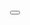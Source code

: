 <!DOCTYPE html>
<html lang="en">
<head>
  <meta charset="UTF-8">
  <meta name="viewport" content="width=device-width, initial-scale=1.0">
  <title>Tabbed Interface with Dropdown</title>
  <style>
    body {
      font-family: Arial, sans-serif;
      display: flex;
      flex-direction: column;
      align-items: center;
      margin-top: 20px;
    }

    /* Plant button */
    .plant-button {
      background-color: transparent;
      background-image: url('https://example.com/plant-icon.png'); /* Replace with actual plant icon URL */
      background-size: cover;
      background-repeat: no-repeat;
      width: 50px;
      height: 50px;
      border: none;
      cursor: pointer;
      margin-bottom: 20px;
    }

    /* Dropdown menu styling */
    .dropdown-menu {
      display: none; /* Hidden by default */
      position: absolute;
      top: 80px; /* Adjusts the position below the button */
      background-color: #f9f9f9;
      border: 1px solid #ccc;
      border-radius: 5px;
      box-shadow: 0px 4px 8px rgba(0, 0, 0, 0.1);
      z-index: 1;
    }

    /* Dropdown items */
    .dropdown-menu button {
      display: block;
      width: 100%;
      padding: 12px 16px;
      font-size: 16px;
      color: #333;
      background-color: #f1f1f1;
      border: none;
      text-align: left;
      cursor: pointer;
      transition: background-color 0.3s;
    }

    .dropdown-menu button:hover {
      background-color: #ddd;
    }

    /* Tab content styling */
    .tab-content {
      display: none; /* Hidden by default */
      padding: 20px;
      border: 1px solid #ccc;
      border-radius: 5px;
      width: 80%;
      margin-top: 20px;
    }

    .tab-content h2 {
      margin-top: 0;
    }
  </style>
</head>
<body>
  <!-- Plant button that triggers dropdown -->
  <button class="plant-button" onclick="toggleDropdown()"></button>

  <!-- Dropdown menu with options -->
  <div class="dropdown-menu" id="dropdownMenu">
    <button onclick="openTab('Ethical')">Ethical Reasons</button>
    <button onclick="openTab('Health')">Health Reasons</button>
    <button onclick="openTab('Sustainability')">Sustainability Reasons</button>
    <button onclick="openTab('Activism')">How to Become an Activist</button>
  </div>

  <!-- Tab content sections -->
  <div id="Ethical" class="tab-content">
    <h2>Ethical Reasons</h2>
    <p>Content about ethical reasons...</p>
  </div>

  <div id="Health" class="tab-content">
    <h2>Health Reasons</h2>
    <p>Content about health reasons...</p>
  </div>

  <div id="Sustainability" class="tab-content">
    <h2>Sustainability Reasons</h2>
    <p>Content about sustainability reasons...</p>
  </div>

  <div id="Activism" class="tab-content">
    <h2>How to Become an Activist</h2>
    <p>Content about activism...</p>
  </div>

  <script>
    // Toggle dropdown visibility
    function toggleDropdown() {
      const dropdown = document.getElementById("dropdownMenu");
      dropdown.style.display = dropdown.style.display === "block" ? "none" : "block";
    }

    // Function to open a specific tab
    function openTab(tabName) {
      // Hide dropdown
      document.getElementById("dropdownMenu").style.display = "none";

      // Hide all tab contents
      const tabContents = document.querySelectorAll(".tab-content");
      tabContents.forEach(content => content.style.display = "none");

      // Show the selected tab
      document.getElementById(tabName).style.display = "block";
    }

    // Close the dropdown if user clicks outside
    document.addEventListener("click", function(event) {
      const dropdown = document.getElementById("dropdownMenu");
      const plantButton = document.querySelector(".plant-button");

      if (!dropdown.contains(event.target) && event.target !== plantButton) {
        dropdown.style.display = "none";
      }
    });
  </script>
</body>
</html>
